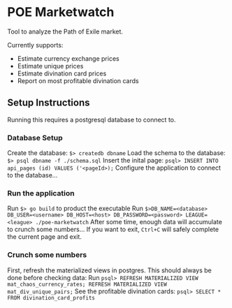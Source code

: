 # POE Marketwatch
Tool to analyze the Path of Exile market.

Currently supports:
- Estimate currency exchange prices
- Estimate unique prices
- Estimate divination card prices
- Report on most profitable divination cards

## Setup Instructions
Running this requires a postgresql database to connect to.

### Database Setup
Create the database: `$> createdb dbname`
Load the schema to the database: `$> psql dbname -f ./schema.sql`
Insert the inital page: `psql> INSERT INTO api_pages (id) VALUES ('<pageId>);`
Configure the application to connect to the database...

### Run the application
Run `$> go build` to product the executable
Run `$>DB_NAME=<database> DB_USER=<username> DB_HOST=<host> DB_PASSWORD=<password> LEAGUE=<league> ./poe-marketwatch`
After some time, enough data will accumulate to crunch some numbers...
If you want to exit, `Ctrl+C` will safely complete the current page and exit.

### Crunch some numbers
First, refresh the materialized views in postgres. This should always be done before checking data:
Run `psql> REFRESH MATERIALIZED VIEW mat_chaos_currency_rates; REFRESH MATERIALIZED VIEW mat_div_unique_pairs;`
See the profitable divination cards: `psql> SELECT * FROM divination_card_profits`
